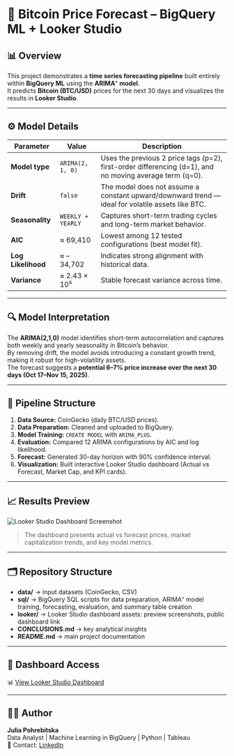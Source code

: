 # 🧠 Bitcoin Price Forecast – BigQuery ML + Looker Studio  

## 📊 Overview
This project demonstrates a **time series forecasting pipeline** built entirely within **BigQuery ML** using the **ARIMA⁺ model**.  
It predicts **Bitcoin (BTC/USD)** prices for the next 30 days and visualizes the results in **Looker Studio**.

---

## ⚙️ Model Details
| Parameter | Value | Description |
|------------|--------|-------------|
| **Model type** | `ARIMA(2, 1, 0)` | Uses the previous 2 price lags (p=2), first-order differencing (d=1), and no moving average term (q=0). |
| **Drift** | `false` | The model does not assume a constant upward/downward trend — ideal for volatile assets like BTC. |
| **Seasonality** | `WEEKLY + YEARLY` | Captures short-term trading cycles and long-term market behavior. |
| **AIC** | ≈ 69,410 | Lowest among 12 tested configurations (best model fit). |
| **Log Likelihood** | ≈ –34,702 | Indicates strong alignment with historical data. |
| **Variance** | ≈ 2.43 × 10⁵ | Stable forecast variance across time. |

---

## 🔍 Model Interpretation
The **ARIMA(2,1,0)** model identifies short-term autocorrelation and captures both weekly and yearly seasonality in Bitcoin’s behavior.  
By removing drift, the model avoids introducing a constant growth trend, making it robust for high-volatility assets.  
The forecast suggests a **potential 6–7% price increase over the next 30 days (Oct 17–Nov 15, 2025)**.  

---

## 🧩 Pipeline Structure
1. **Data Source:** CoinGecko (daily BTC/USD prices).  
2. **Data Preparation:** Cleaned and uploaded to BigQuery.  
3. **Model Training:** `CREATE MODEL` with `ARIMA_PLUS`.  
4. **Evaluation:** Compared 12 ARIMA configurations by AIC and log likelihood.  
5. **Forecast:** Generated 30-day horizon with 90% confidence interval.  
6. **Visualization:** Built interactive Looker Studio dashboard (Actual vs Forecast, Market Cap, and KPI cards).  

---

## 📈 Results Preview
![Looker Studio Dashboard Screenshot](dashboard_preview.png)

> The dashboard presents actual vs forecast prices, market capitalization trends, and key model metrics.

---

## 🗂️ Repository Structure
- **data/** → input datasets (CoinGecko, CSV)
- **sql/** → BigQuery SQL scripts for data preparation, ARIMA⁺ model training, forecasting, evaluation, and summary table creation
- **looker/** → Looker Studio dashboard assets: preview screenshots, public dashboard link
- **CONCLUSIONS.md** → key analytical insights
- **README.md** → main project documentation
  
---

## 🔗 Dashboard Access
📊 [View Looker Studio Dashboard](https://lookerstudio.google.com/reporting/f8b6c728-c363-4f2e-9b8a-6b44f72e5eca)

---

## 👩‍💻 Author
**Julia Pohrebitska**  
Data Analyst | Machine Learning in BigQuery | Python | Tableau  
📧 Contact: [LinkedIn](https://linkedin.com/in/jpohrebitska)
